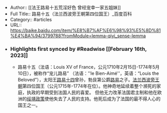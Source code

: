- Author:: [[法王路易十五荒淫好色 曾经宠幸一家五姐妹]]
- Full Title:: 路易十五（法兰西波旁王朝第四位国王）_百度百科
- Category:: #articles
- URL:: https://baike.baidu.com/item/%E8%B7%AF%E6%98%93%E5%8D%81%E4%BA%94/3799788?fromModule=lemma-qiyi_sense-lemma
- ### Highlights first synced by #Readwise [[February 16th, 2023]]
    - 路易十五（法语：Louis XV of France，公元1710年2月15日-1774年5月10日），被称作“宠儿路易” （法语：''le Bien-Aimé''，英语：“Louis the Beloved”），太阳王[路易十四](/item/%E8%B7%AF%E6%98%93%E5%8D%81%E5%9B%9B/15294?fromModule=lemma_inlink)曾孙，勃艮第公爵[路易](/item/%E8%B7%AF%E6%98%93/22373590?fromModule=lemma_inlink)之子。[法兰西](/item/%E6%B3%95%E5%85%B0%E8%A5%BF/19826060?fromModule=lemma_inlink)[波旁王朝](/item/%E6%B3%A2%E6%97%81%E7%8E%8B%E6%9C%9D/1156523?fromModule=lemma_inlink)第四位国王（公元1715年-1774年在位）。他神奇地延续着整个濒死的家庭，执政的早期受到法国人民的喜爱。 但他无力改革法国君主制和他在欧洲的[绥靖政策](/item/%E7%BB%A5%E9%9D%96%E6%94%BF%E7%AD%96/635783?fromModule=lemma_inlink)使他失去了人民的支持。他死后成为了法国的最不得人心的国王之一。

